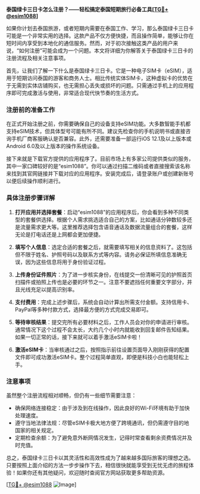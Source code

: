 **泰国绿卡三日卡怎么注册？——轻松搞定泰国短期旅行必备工具[[TG💪+ @esim1088](https://t.me/s/esim1088)]**

如果你计划去泰国旅游，或者短期内需要在泰国工作、学习，那么泰国绿卡三日卡可能是一个非常实用的选择。这款产品不仅方便快捷，而且操作简单，能够让你在短时间内享受到本地化的通信服务。然而，对于初次接触这类产品的用户来说，“如何注册”可能会成为一个问题。本文将详细为你解答关于泰国绿卡三日卡的注册流程及相关注意事项。

首先，让我们了解一下什么是泰国绿卡三日卡。它是一种电子SIM卡（eSIM），适用于短期访问泰国的游客和商务人士。相比传统实体SIM卡，这种虚拟卡的优势在于无需到实体店铺购买，也无需担心丢失或损坏的问题。只需通过手机上的应用程序即可完成激活与使用，非常适合现代快节奏的生活方式。

### 注册前的准备工作

在正式开始注册之前，你需要确保自己的设备支持eSIM功能。大多数智能手机都支持eSIM技术，但具体型号可能有所不同。建议先检查你的手机说明书或直接咨询手机厂商客服确认是否兼容。此外，还需要准备一部运行iOS 12.1及以上版本或Android 6.0及以上版本的操作系统设备。

接下来就是下载官方提供的应用程序了。目前市场上有多家公司提供类似的服务，其中一家口碑较好的是“esim1088”。你可以通过扫描二维码或者直接搜索该名称来找到其官网链接并下载对应的应用程序。安装完成后，请登录账户或创建新账号以便后续操作顺利进行。

### 具体注册步骤详解

1. **打开应用并选择套餐**：启动“esim1088”的应用程序后，你会看到多种不同类型的套餐供选择。根据个人需求挑选适合自己的方案，比如通话分钟数较多还是流量需求更大等。这里推荐选择包含语音通话及数据流量组合的套餐，这样无论是打电话还是上网都会更加便捷。

2. **填写个人信息**：选定合适的套餐之后，就需要填写相关的信息资料了。这包括但不限于姓名、护照号码以及联系方式等内容。请务必保证所填信息准确无误，因为这些信息将用于身份验证过程。

3. **上传身份证件照片**：为了进一步核实身份，在线提交一份清晰可见的护照首页扫描件或拍照上传也是必要的环节之一。注意不要遮挡任何重要文字部分，并且光线充足以提高识别率。

4. **支付费用**：完成上述步骤后，系统会自动计算出所需支付金额。支持信用卡、PayPal等多种付款方式，选择最方便的方式完成交易即可。

5. **等待审核结果**：提交完所有必要材料之后，工作人员会对你的申请进行审核。通常情况下这个过程不会太长，大约几个小时内就能收到回复邮件告知结果。如果一切正常的话，接下来就可以着手激活eSIM卡啦！

6. **激活eSIM卡**：当审核通过之后，按照指示前往设置页面导入刚刚获得的配置文件即可成功激活eSIM卡。整个过程简单直观，即便是科技小白也能轻松上手。

### 注意事项

虽然整个注册流程相对顺畅，但仍有一些细节需要注意：

- 确保网络连接稳定：由于涉及到在线操作，因此良好的Wi-Fi环境有助于加快处理速度。
- 遵守当地法律法规：尽管eSIM卡极大地方便了跨境通讯，但仍需遵守目的地国家的相关规定。
- 定期检查余额：为了避免意外断网情况发生，记得时常查看剩余资费情况并及时充值。

总之，泰国绿卡三日卡以其灵活性和高效性成为了越来越多国际旅客的理想之选。只要按照上面介绍的方法一步步操作下去，相信很快就能享受到无忧无虑的旅程体验！如果你还有其他疑问，欢迎随时查阅官方网站获取更多帮助资源。

[[TG💪+ @esim1088](https://t.me/s/esim1088) ![Image](https://i.postimg.cc/4NQfJmqS/Snipaste-2025-05-13-00-14-12.png)]